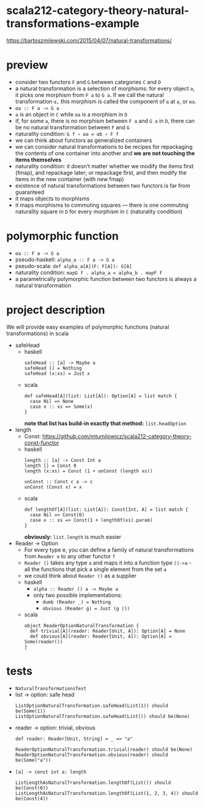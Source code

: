 # scala212-category-theory-natural-transformations-example

https://bartoszmilewski.com/2015/04/07/natural-transformations/

# preview
* consider two functors `F` and `G` between categories `C` and `D`
* a natural transformation is a selection of morphisms: 
    for every object `a`, it picks one morphism from `F a` to `G a`. 
    If we call the natural transformation `α,` this morphism is 
    called the component of `α` at `a`, or `αa`.
* `αa :: F a -> G a`
* `a` is an object in `C` while `αa` is a morphism in `D`
* if, for some `a`, there is no morphism between `F a` and `G a` in `D`, 
    there can be no natural transformation between `F` and `G`
* naturality condition: `G f ∘ αa = αb ∘ F f`
* we can think about functors as generalized containers 
* we can consider natural transformations to be recipes for repackaging the contents of one container into 
    another and **we are not touching the items themselves**
* naturality condition: it doesn’t matter whether we modify the items first (fmap), 
and repackage later; or repackage first, and then modify the items in the new container (with new fmap)
* existence of natural transformations between two functors is far from guaranteed
* it maps objects to morphisms
* it maps morphisms to commuting squares — there is one commuting naturality square in `D` 
    for every morphism in `C` (naturality condition)


# polymorphic function
* `αa :: F a -> G a`
* pseudo-haskell: `alpha_a :: F a -> G a`
* pseudo-scala: `def alpha_a[A](F: F[A]): G[A]`
* naturality condition: `mapG f . alpha_a = alpha_b . mapF f`
* a parametrically polymorphic function between two functors 
    is always a natural transformation

# project description
We will provide easy examples of polymorphic functions (natural transformations) in scala
* safeHead
    * haskell
        ```
        safeHead :: [a] -> Maybe a
        safeHead [] = Nothing
        safeHead (x:xs) = Just x
        ```
    * scala
        ```
        def safeHead[A](list: List[A]): Option[A] = list match {
          case Nil => None
          case x :: xs => Some(x)
        }
        ```
        **note that list has build-in exactly that method:** `list.headOption`
* length
    * Const: https://github.com/mtumilowicz/scala212-category-theory-const-functor
    * haskell
        ```
        length :: [a] -> Const Int a
        length [] = Const 0
        length (x:xs) = Const (1 + unConst (length xs))
        
        unConst :: Const c a -> c
        unConst (Const x) = x
        ```
    * scala
        ```
        def lengthOf[A](list: List[A]): Const[Int, A] = list match {
          case Nil => Const(0)
          case x :: xs => Const(1 + lengthOf(xs).param)
        }
        ```
        **obviously:** `list.length` is much easier
* Reader -> Option
    * For every type e, you can define a family of natural transformations from `Reader e` to any other functor `f`
    * `Reader ()` takes any type `a` and maps it into a function type `()->a` - all the functions that 
        pick a single element from the set `a`
    * we could think about `Reader ()` as a supplier
    * haskell
        * `alpha :: Reader () a -> Maybe a`
        * only two possible implementations:
            * `dumb (Reader _) = Nothing`
            * `obvious (Reader g) = Just (g ())`
    * scala
        ```
        object ReaderOptionNaturalTransformation {
          def trivial[A](reader: Reader[Unit, A]): Option[A] = None
          def obvious[A](reader: Reader[Unit, A]): Option[A] = Some(reader())
        }
        ```
# tests
* `NaturalTransformationsTest`
* list -> option: safe head
    ```
    ListOptionNaturalTransformation.safeHead(List(1)) should be(Some(1))
    ListOptionNaturalTransformation.safeHead(List()) should be(None)
    ```
* reader -> option: trivial, obvious
    ```
    def reader: Reader[Unit, String] = _ => "a"
    
    ReaderOptionNaturalTransformation.trivial(reader) should be(None)
    ReaderOptionNaturalTransformation.obvious(reader) should be(Some("a"))
    ```
* `[a] -> const int a: length`
    ```
    ListLengthAsNaturalTransformation.lengthOf(List()) should be(Const(0))
    ListLengthAsNaturalTransformation.lengthOf(List(1, 2, 3, 4)) should be(Const(4))
    ```